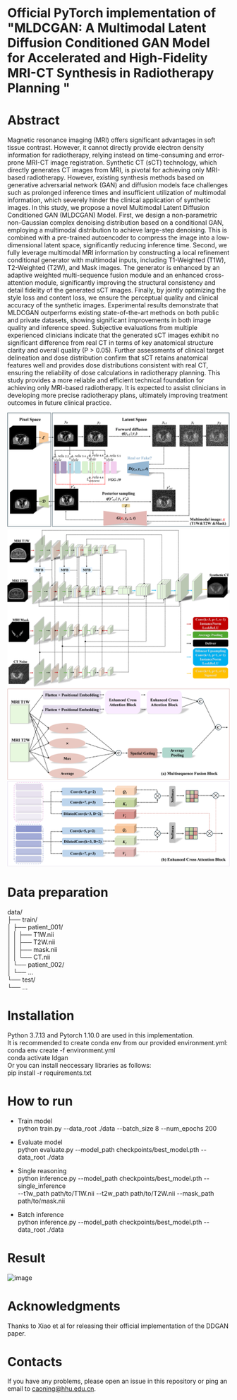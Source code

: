 Official PyTorch implementation of "MLDCGAN: A Multimodal Latent Diffusion Conditioned GAN Model for Accelerated and High-Fidelity MRI-CT Synthesis in Radiotherapy Planning "
==
Abstract
==
Magnetic resonance imaging (MRI) offers significant advantages in soft tissue contrast. However, it cannot directly provide electron density information for radiotherapy, relying instead on time-consuming and error-prone MRI-CT image registration. Synthetic CT (sCT) technology, which directly generates CT images from MRI, is pivotal for achieving only MRI-based radiotherapy. However, existing synthesis methods based on generative adversarial network (GAN) and diffusion models face challenges such as prolonged inference times and insufficient utilization of multimodal information, which severely hinder the clinical application of synthetic images. In this study, we propose a novel Multimodal Latent Diffusion Conditioned GAN (MLDCGAN) Model. First, we design a non-parametric non-Gaussian complex denoising distribution based on a conditional GAN, employing a multimodal distribution to achieve large-step denoising. This is combined with a pre-trained autoencoder to compress the image into a low-dimensional latent space, significantly reducing inference time. Second, we fully leverage multimodal MRI information by constructing a local refinement conditional generator with multimodal inputs, including T1-Weighted (T1W), T2-Weighted (T2W), and Mask images. The generator is enhanced by an adaptive weighted multi-sequence fusion module and an enhanced cross-attention module, significantly improving the structural consistency and detail fidelity of the generated sCT images. Finally, by jointly optimizing the style loss and content loss, we ensure the perceptual quality and clinical accuracy of the synthetic images. Experimental results demonstrate that MLDCGAN outperforms existing state-of-the-art methods on both public and private datasets, showing significant improvements in both image quality and inference speed. Subjective evaluations from multiple experienced clinicians indicate that the generated sCT images exhibit no significant difference from real CT in terms of key anatomical structure clarity and overall quality (P > 0.05). Further assessments of clinical target delineation and dose distribution confirm that sCT retains anatomical features well and provides dose distributions consistent with real CT, ensuring the reliability of dose calculations in radiotherapy planning. This study provides a more reliable and efficient technical foundation for achieving only MRI-based radiotherapy. It is expected to assist clinicians in developing more precise radiotherapy plans, ultimately improving treatment outcomes in future clinical practice.

![image](https://github.com/skyknights/MLDCGAN/blob/main/F2.png)
![image](https://github.com/skyknights/MLDCGAN/blob/main/F3.png)
![image](https://github.com/skyknights/MLDCGAN/blob/main/F4.png)

Data preparation
==
data/\
├── train/\
│   ├── patient_001/\
│   │   ├── T1W.nii\
│   │   ├── T2W.nii\
│   │   ├── mask.nii\
│   │   └── CT.nii\
│   └── patient_002/\
│       └── ...\
└── test/\
    └── ...



Installation
==
Python 3.7.13 and Pytorch 1.10.0 are used in this implementation.\
It is recommended to create conda env from our provided environment.yml:\
conda env create -f environment.yml\
conda activate ldgan\
Or you can install neccessary libraries as follows:\
pip install -r requirements.txt

How to run
==
* Train model\
python train.py --data_root ./data --batch_size 8 --num_epochs 200
* Evaluate model\
python evaluate.py --model_path checkpoints/best_model.pth --data_root ./data

* Single reasoning\
python inference.py --model_path checkpoints/best_model.pth --single_inference \
    --t1w_path path/to/T1W.nii --t2w_path path/to/T2W.nii --mask_path path/to/mask.nii
* Batch inference\
python inference.py --model_path checkpoints/best_model.pth --data_root ./data

Result
==
![image](https://github.com/skyknights/MLDCGAN/blob/main/F5.png)


Acknowledgments
==
Thanks to Xiao et al for releasing their official implementation of the DDGAN paper.

Contacts
==
If you have any problems, please open an issue in this repository or ping an email to caoning@hhu.edu.cn.
